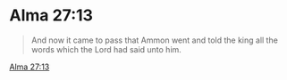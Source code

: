 # Alma 27:13

> And now it came to pass that Ammon went and told the king all the words which the Lord had said unto him.

[Alma 27:13](https://www.churchofjesuschrist.org/study/scriptures/bofm/alma/27?lang=eng&id=p13#p13)



